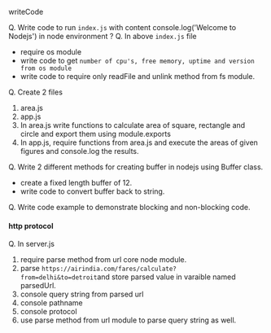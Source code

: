 writeCode

Q. Write code to run `index.js` with content console.log('Welcome to Nodejs') in node environment ?
Q. In above `index.js` file
- require os module
- write code to get `number of cpu's, free memory, uptime and version from os module`
- write code to require only readFile and unlink method from fs module.

Q. Create 2 files
  1. area.js
  2. app.js
  3. In area.js write functions to calculate area of square, rectangle and circle and export them using module.exports
  4. In app.js, require functions from area.js and execute the areas of given figures and console.log the results.

Q. Write 2 different methods for creating buffer in nodejs using Buffer class.
- create a fixed length buffer of 12.
- write code to convert buffer back to string.

Q. Write code example to demonstrate blocking and non-blocking code.

#### http protocol

Q. In server.js
1. require parse method from url core node module.
2. parse `https://airindia.com/fares/calculate?from=delhi&to=detroit`and store parsed value in varaible named parsedUrl.
3. console query string from parsed url
4. console pathname
5. console protocol
6. use parse method from url module to parse query string as well.